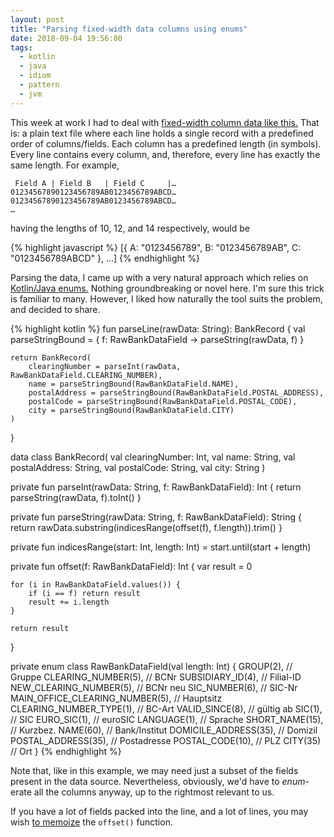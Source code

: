 ```yaml
---
layout: post
title: "Parsing fixed-width data columns using enums"
date: 2018-09-04 19:56:00
tags:
  - kotlin
  - java
  - idiom
  - pattern
  - jvm
---
```


This week at work I had to deal with [fixed-width column data like
this.](https://www.six-group.com/interbank-clearing/dam/downloads/bc-bank-master/bcbankenstamm) That
is: a plain text file where each line holds a single record with a predefined order of
columns/fields. Each column has a predefined length (in symbols). Every line contains every column,
and, therefore, every line has exactly the same length. For example,

     Field A | Field B   | Field C     |…
    01234567890123456789AB0123456789ABCD…
    01234567890123456789AB0123456789ABCD…
    …

having the lengths of 10, 12, and 14 respectively, would be

{% highlight javascript %}
[{
    A: "0123456789",
    B: "0123456789AB",
    C: "0123456789ABCD"
}, …]
{% endhighlight %}

Parsing the data, I came up with a very natural approach which relies on [Kotlin/Java
enums.](https://kotlinlang.org/docs/reference/enum-classes.html#enum-classes) Nothing groundbreaking
or novel here. I'm sure this trick is familiar to many. However, I liked how naturally the tool
suits the problem, and decided to share.

{% highlight kotlin %}
fun parseLine(rawData: String): BankRecord {
    val parseStringBound = { f: RawBankDataField -> parseString(rawData, f) }

    return BankRecord(
        clearingNumber = parseInt(rawData, RawBankDataField.CLEARING_NUMBER),
        name = parseStringBound(RawBankDataField.NAME),
        postalAddress = parseStringBound(RawBankDataField.POSTAL_ADDRESS),
        postalCode = parseStringBound(RawBankDataField.POSTAL_CODE),
        city = parseStringBound(RawBankDataField.CITY)
    )
}

data class BankRecord(
    val clearingNumber: Int,
    val name: String,
    val postalAddress: String,
    val postalCode: String,
    val city: String
)

private fun parseInt(rawData: String, f: RawBankDataField): Int {
    return parseString(rawData, f).toInt()
}

private fun parseString(rawData: String, f: RawBankDataField): String {
    return rawData.substring(indicesRange(offset(f), f.length)).trim()
}

private fun indicesRange(start: Int, length: Int) = start.until(start + length)

private fun offset(f: RawBankDataField): Int {
    var result = 0

    for (i in RawBankDataField.values()) {
        if (i == f) return result
        result += i.length
    }

    return result
}

private enum class RawBankDataField(val length: Int) {
    GROUP(2),                       // Gruppe
    CLEARING_NUMBER(5),             // BCNr
    SUBSIDIARY_ID(4),               // Filial-ID
    NEW_CLEARING_NUMBER(5),         // BCNr neu
    SIC_NUMBER(6),                  // SIC-Nr
    MAIN_OFFICE_CLEARING_NUMBER(5), // Hauptsitz
    CLEARING_NUMBER_TYPE(1),        // BC-Art
    VALID_SINCE(8),                 // gültig ab
    SIC(1),                         // SIC
    EURO_SIC(1),                    // euroSIC
    LANGUAGE(1),                    // Sprache
    SHORT_NAME(15),                 // Kurzbez.
    NAME(60),                       // Bank/Institut
    DOMICILE_ADDRESS(35),           // Domizil
    POSTAL_ADDRESS(35),             // Postadresse
    POSTAL_CODE(10),                // PLZ
    CITY(35)                        // Ort
}
{% endhighlight %}

Note that, like in this example, we may need just a subset of the fields present in the data
source. Nevertheless, obviously, we'd have to _enum_-erate all the columns anyway, up to the
rightmost relevant to us.

If you have a lot of fields packed into the line, and a lot of lines, you may wish [to
memoize](https://en.wikipedia.org/wiki/Memoization) the `offset()` function.
